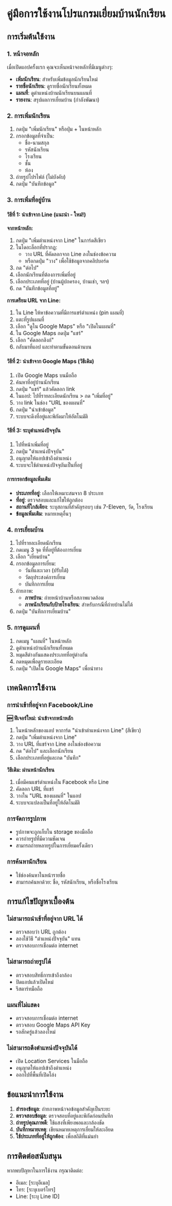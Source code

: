 # คู่มือการใช้งานโปรแกรมเยี่ยมบ้านนักเรียน

## การเริ่มต้นใช้งาน

### 1. หน้าจอหลัก
เมื่อเปิดแอปครั้งแรก คุณจะเห็นหน้าจอหลักที่มีเมนูต่างๆ:
- **เพิ่มนักเรียน**: สำหรับเพิ่มข้อมูลนักเรียนใหม่
- **รายชื่อนักเรียน**: ดูรายชื่อนักเรียนทั้งหมด
- **แผนที่**: ดูตำแหน่งบ้านนักเรียนบนแผนที่
- **รายงาน**: สรุปผลการเยี่ยมบ้าน (กำลังพัฒนา)

### 2. การเพิ่มนักเรียน

1. กดปุ่ม "เพิ่มนักเรียน" หรือปุ่ม + ในหน้าหลัก
2. กรอกข้อมูลที่จำเป็น:
   - ชื่อ-นามสกุล
   - รหัสนักเรียน
   - โรงเรียน
   - ชั้น
   - ห้อง
3. ถ่ายรูปโปรไฟล์ (ไม่บังคับ)
4. กดปุ่ม "บันทึกข้อมูล"

### 3. การเพิ่มที่อยู่บ้าน

#### วิธีที่ 1: นำเข้าจาก Line (แนะนำ - ใหม่!)
**จากหน้าหลัก:**
1. กดปุ่ม "เพิ่มตำแหน่งจาก Line" ในการ์ดสีเขียว
2. ในไดอะล็อกที่ปรากฏ:
   - วาง URL ที่คัดลอกจาก Line ลงในช่องข้อความ
   - หรือกดปุ่ม "วาง" เพื่อใช้ข้อมูลจากคลิปบอร์ด
3. กด "ต่อไป"
4. เลือกนักเรียนที่ต้องการเพิ่มที่อยู่
5. เลือกประเภทที่อยู่ (บ้านผู้ปกครอง, บ้านเช่า, ฯลฯ)
6. กด "บันทึกข้อมูลที่อยู่"

**การเตรียม URL จาก Line:**
1. ใน Line ให้หาข้อความที่มีการแชร์ตำแหน่ง (pin แผนที่)
2. แตะที่รูปแผนที่
3. เลือก "ดูใน Google Maps" หรือ "เปิดในแผนที่"
4. ใน Google Maps กดปุ่ม "แชร์"
5. เลือก "คัดลอกลิงก์"
6. กลับมาที่แอป และทำตามขั้นตอนด้านบน

#### วิธีที่ 2: นำเข้าจาก Google Maps (วิธีเดิม)
1. เปิด Google Maps บนมือถือ
2. ค้นหาที่อยู่บ้านนักเรียน
3. กดปุ่ม "แชร์" แล้วคัดลอก link
4. ในแอป: ไปที่รายละเอียดนักเรียน > กด "เพิ่มที่อยู่"
5. วาง link ในช่อง "URL ของแผนที่"
6. กดปุ่ม "นำเข้าข้อมูล"
7. ระบบจะดึงที่อยู่และพิกัดมาให้อัตโนมัติ

#### วิธีที่ 3: ระบุตำแหน่งปัจจุบัน
1. ไปที่หน้าเพิ่มที่อยู่
2. กดปุ่ม "ตำแหน่งปัจจุบัน"
3. อนุญาตให้แอปเข้าถึงตำแหน่ง
4. ระบบจะใช้ตำแหน่งปัจจุบันเป็นที่อยู่

#### การกรอกข้อมูลเพิ่มเติม
- **ประเภทที่อยู่**: เลือกให้เหมาะสมจาก 8 ประเภท
- **ที่อยู่**: ตรวจสอบและแก้ไขให้ถูกต้อง
- **สถานที่ใกล้เคียง**: ระบุสถานที่สำคัญรอบๆ เช่น 7-Eleven, วัด, โรงเรียน
- **ข้อมูลเพิ่มเติม**: หมายเหตุอื่นๆ

### 4. การเยี่ยมบ้าน

1. ไปที่รายละเอียดนักเรียน
2. กดเมนู 3 จุด ที่ที่อยู่ที่ต้องการเยี่ยม
3. เลือก "เยี่ยมบ้าน"
4. กรอกข้อมูลการเยี่ยม:
   - วันที่และเวลา (ปรับได้)
   - วัตถุประสงค์การเยี่ยม
   - บันทึกการเยี่ยม
5. ถ่ายภาพ:
   - **ภาพบ้าน**: ถ่ายหน้าบ้านหรือสภาพแวดล้อม
   - **ภาพนักเรียนกับป้ายโรงเรียน**: สำหรับกรณีที่ถ่ายบ้านไม่ได้
6. กดปุ่ม "บันทึกการเยี่ยมบ้าน"

### 5. การดูแผนที่

1. กดเมนู "แผนที่" ในหน้าหลัก
2. ดูตำแหน่งบ้านนักเรียนทั้งหมด
3. หมุดสีต่างกันแสดงประเภทที่อยู่ต่างกัน
4. กดหมุดเพื่อดูรายละเอียด
5. กดปุ่ม "เปิดใน Google Maps" เพื่อนำทาง

## เทคนิคการใช้งาน

### การนำเข้าที่อยู่จาก Facebook/Line
**🆕 ฟีเจอร์ใหม่: นำเข้าจากหน้าหลัก**
1. ในหน้าหลักของแอป หาการ์ด "นำเข้าตำแหน่งจาก Line" (สีเขียว)
2. กดปุ่ม "เพิ่มตำแหน่งจาก Line"
3. วาง URL ที่แชร์จาก Line ลงในช่องข้อความ
4. กด "ต่อไป" และเลือกนักเรียน
5. เลือกประเภทที่อยู่และกด "บันทึก"

**วิธีเดิม: ผ่านหน้านักเรียน**
1. เมื่อมีคนแชร์ตำแหน่งใน Facebook หรือ Line
2. คัดลอก URL ที่แชร์
3. วางใน "URL ของแผนที่" ในแอป
4. ระบบจะแปลงเป็นที่อยู่ให้อัตโนมัติ

### การจัดการรูปภาพ
- รูปภาพจะถูกเก็บใน storage ของมือถือ
- ควรถ่ายรูปที่มีความชัดเจน
- สามารถถ่ายหลายรูปในการเยี่ยมครั้งเดียว

### การค้นหานักเรียน
- ใช้ช่องค้นหาในหน้ารายชื่อ
- สามารถค้นหาด้วย: ชื่อ, รหัสนักเรียน, หรือชื่อโรงเรียน

## การแก้ไขปัญหาเบื้องต้น

### ไม่สามารถนำเข้าที่อยู่จาก URL ได้
- ตรวจสอบว่า URL ถูกต้อง
- ลองใช้วิธี "ตำแหน่งปัจจุบัน" แทน
- ตรวจสอบการเชื่อมต่อ internet

### ไม่สามารถถ่ายรูปได้
- ตรวจสอบสิทธิ์การเข้าถึงกล้อง
- ปิดแอปแล้วเปิดใหม่
- รีสตาร์ทมือถือ

### แผนที่ไม่แสดง
- ตรวจสอบการเชื่อมต่อ internet
- ตรวจสอบ Google Maps API Key
- รอสักครู่แล้วลองใหม่

### ไม่สามารถดึงตำแหน่งปัจจุบันได้
- เปิด Location Services ในมือถือ
- อนุญาตให้แอปเข้าถึงตำแหน่ง
- ออกไปที่พื้นที่เปิดโล่ง

## ข้อแนะนำการใช้งาน

1. **สำรองข้อมูล**: ถ่ายภาพหน้าจอข้อมูลสำคัญเป็นระยะ
2. **ตรวจสอบข้อมูล**: ตรวจสอบที่อยู่และพิกัดก่อนบันทึก
3. **ถ่ายรูปคุณภาพดี**: ใช้แสงที่เพียงพอและกล้องชัด
4. **บันทึกหมายเหตุ**: เขียนหมายเหตุการเยี่ยมให้ละเอียด
5. **ใช้ประเภทที่อยู่ให้ถูกต้อง**: เพื่อสถิติที่แม่นยำ

## การติดต่อสนับสนุน

หากพบปัญหาในการใช้งาน กรุณาติดต่อ:
- อีเมล: [ระบุอีเมล]
- โทร: [ระบุเบอร์โทร]
- Line: [ระบุ Line ID]
